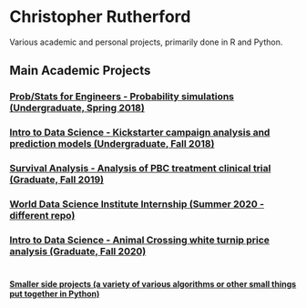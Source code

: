 # Christopher Rutherford
Various academic and personal projects, primarily done in R and Python.

## Main Academic Projects
### [Prob/Stats for Engineers - Probability simulations (Undergraduate, Spring 2018)](academic/simulation)
### [Intro to Data Science - Kickstarter campaign analysis and prediction models (Undergraduate, Fall 2018)](academic/kickstarter)
### [Survival Analysis - Analysis of PBC treatment clinical trial (Graduate, Fall 2019)](academic/survivalanalysis)
### [World Data Science Institute Internship (Summer 2020 - different repo)](https://github.com/chrisrutherford/wdsi)
### [Intro to Data Science - Animal Crossing white turnip price analysis (Graduate, Fall 2020)](academic/datasciencefall2020)
#
#### [Smaller side projects (a variety of various algorithms or other small things put together in Python)](https://github.com/chrisrutherford/projects/tree/master/misc%20scripts)
